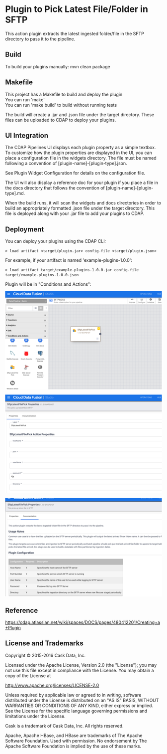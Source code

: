 # Plugin to Pick Latest File/Folder in SFTP

This action plugin extracts the latest ingested folder/file in the SFTP directory to pass it to the pipeline. 

## Build
To build your plugins manually:
mvn clean package

## Makefile</BR>
This project has a Makefile to build and deploy the plugin </BR>
You can run 'make'</BR>
You can run 'make build' to build without running tests</BR>

The build will create a .jar and .json file under the target directory. These files can be uploaded to CDAP to deploy your plugins.

## UI Integration
The CDAP Pipelines UI displays each plugin property as a simple textbox. To customize how the plugin properties are displayed in the UI, you can place a configuration file in the widgets directory. The file must be named following a convention of [plugin-name]-[plugin-type].json.

See Plugin Widget Configuration for details on the configuration file.

The UI will also display a reference doc for your plugin if you place a file in the docs directory that follows the convention of [plugin-name]-[plugin-type].md.

When the build runs, it will scan the widgets and docs directories in order to build an appropriately formatted .json file under the target directory. This file is deployed along with your .jar file to add your plugins to CDAP.

## Deployment

You can deploy your plugins using the CDAP CLI:

    > load artifact <target/plugin.jar> config-file <target/plugin.json>

For example, if your artifact is named 'example-plugins-1.0.0':

    > load artifact target/example-plugins-1.0.0.jar config-file target/example-plugins-1.0.0.json
    
 Plugin will be in "Conditions and Actions":
    
 ![SFTP Plugin](https://github.com/anuyogamlab/LatestFilePickCDAP/blob/main/docs/SFTPPlugin1.png?raw=true)
 
 ![Update Fields](https://github.com/anuyogamlab/LatestFilePickCDAP/blob/main/docs/SFTPPlugin2.png?raw=true)
 
 ![Plugin Documentation](https://github.com/anuyogamlab/LatestFilePickCDAP/blob/main/docs/SFTPPlugin3.png?raw=true)
    
## Reference

https://cdap.atlassian.net/wiki/spaces/DOCS/pages/480412201/Creating+a+Plugin

## License and Trademarks

Copyright © 2015-2016 Cask Data, Inc.

Licensed under the Apache License, Version 2.0 (the "License"); you may not use this file except
in compliance with the License. You may obtain a copy of the License at

http://www.apache.org/licenses/LICENSE-2.0

Unless required by applicable law or agreed to in writing, software distributed under the
License is distributed on an "AS IS" BASIS, WITHOUT WARRANTIES OR CONDITIONS OF ANY KIND,
either express or implied. See the License for the specific language governing permissions
and limitations under the License.

Cask is a trademark of Cask Data, Inc. All rights reserved.

Apache, Apache HBase, and HBase are trademarks of The Apache Software Foundation. Used with
permission. No endorsement by The Apache Software Foundation is implied by the use of these marks.
